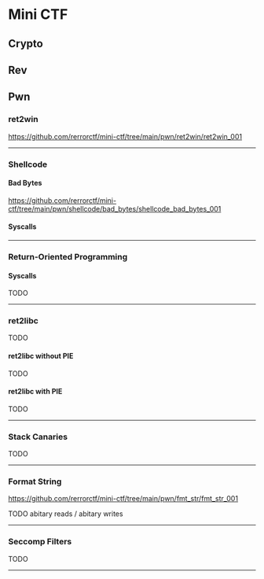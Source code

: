 # Mini CTF


## Crypto


## Rev


## Pwn

### ret2win

https://github.com/rerrorctf/mini-ctf/tree/main/pwn/ret2win/ret2win_001

----

### Shellcode

#### Bad Bytes

https://github.com/rerrorctf/mini-ctf/tree/main/pwn/shellcode/bad_bytes/shellcode_bad_bytes_001


#### Syscalls

----

### Return-Oriented Programming

#### Syscalls

TODO

----

### ret2libc

TODO

#### ret2libc without PIE

TODO

#### ret2libc with PIE

TODO

----

### Stack Canaries

TODO

----

### Format String

https://github.com/rerrorctf/mini-ctf/tree/main/pwn/fmt_str/fmt_str_001

TODO abitary reads / abitary writes

----

### Seccomp Filters

TODO

----